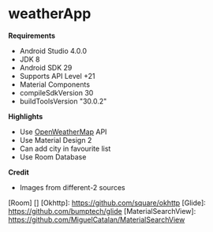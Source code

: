 # weatherApp

**Requirements**
- Android Studio 4.0.0
- JDK 8
- Android SDK 29
- Supports API Level +21
- Material Components
- compileSdkVersion 30
- buildToolsVersion "30.0.2"

**Highlights**
- Use [OpenWeatherMap] API
- Use Material Design 2
- Can add city in favourite list
- Use Room Database


**Credit**
- Images from different-2 sources

    
[OpenWeatherMap]: https://openweathermap.org/
[Support libraries]: https://developer.android.com/jetpack/androidx/
[Retrofit]: https://github.com/square/retrofit
[Room]
[]
[Okhttp]: https://github.com/square/okhttp
[Glide]: https://github.com/bumptech/glide
[MaterialSearchView]: https://github.com/MiguelCatalan/MaterialSearchView




